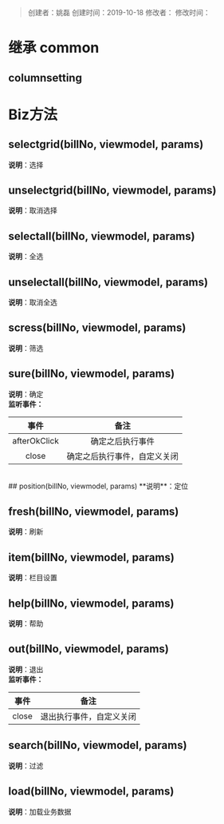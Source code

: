 > 创建者：姚磊
> 创建时间：2019-10-18
> 修改者：
> 修改时间：


<a name="pQ3tC"></a>
# 继承 common
<a name="iEAJ1"></a>
## columnsetting
<a name="2EJ8n"></a>
# Biz方法
<a name="0Ap3w"></a>
## selectgrid(billNo, viewmodel, params)
**说明**：选择

<a name="2lSRg"></a>
## unselectgrid(billNo, viewmodel, params)
**说明**：取消选择

<a name="7Qwox"></a>
## selectall(billNo, viewmodel, params)
**说明**：全选

<a name="fE8KD"></a>
## unselectall(billNo, viewmodel, params)
**说明**：取消全选

<a name="4q340"></a>
## scress(billNo, viewmodel, params)
**说明**：筛选

<a name="Gm1u4"></a>
## sure(billNo, viewmodel, params)
**说明**：确定<br />**监听事件：**

| **事件** | **备注** |
| :---: | :---: |
| afterOkClick | 确定之后执行事件 |
| close | 确定之后执行事件，自定义关闭 |

<br />
<a name="OCnC4"></a>
## position(billNo, viewmodel, params)
**说明**：定位

<a name="YhGw0"></a>
## fresh(billNo, viewmodel, params)
**说明**：刷新

<a name="FIs3R"></a>
## item(billNo, viewmodel, params)
**说明**：栏目设置

<a name="E8yVD"></a>
## help(billNo, viewmodel, params)
**说明**：帮助

<a name="fgyWE"></a>
## out(billNo, viewmodel, params)
**说明**：退出<br />**监听事件：**

| **事件** | **备注** |
| :---: | :---: |
| close | 退出执行事件，自定义关闭 |


<a name="e7irv"></a>
## search(billNo, viewmodel, params)
**说明**：过滤

<a name="4tDoO"></a>
## load(billNo, viewmodel, params)
**说明**：加载业务数据